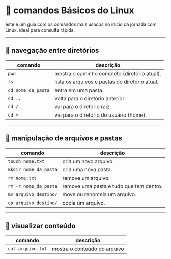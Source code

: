 # 📁 comandos Básicos do Linux

este é um guia com os comandos mais usados no início da jornada com Linux.
ideal para consulta rápida.

---

## 📂 navegação entre diretórios

| comando | descrição |
|--------|-----------|
| `pwd`  | mostra o caminho completo (diretório atual). |
| `ls`   | lista os arquivos e pastas do diretório atual. |
| `cd nome_da_pasta` | entra em uma pasta. |
| `cd ..` | volta para o diretório anterior. |
| `cd /` | vai para o diretório raiz. |
| `cd ~` | vai para o diretório do usuário (home). |

---

## 📄 manipulação de arquivos e pastas

| comando | descrição |
|--------|-----------|
| `touch nome.txt` | cria um novo arquivo. |
| `mkdir nome_da_pasta` | cria uma nova pasta. |
| `rm nome.txt` | remove um arquivo. |
| `rm -r nome_da_pasta` | remove uma pasta e tudo que tem dentro. |
| `mv arquivo destino/` | move ou renomeia um arquivo. |
| `cp arquivo destino/` | copia um arquivo. |

---

## 📃 visualizar conteúdo

| comando | descrição |
|--------|-----------|
| `cat arquivo.txt` | mostra o conteúdo do arquivo |

